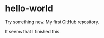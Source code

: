 # hello-world
Try something new. My first GitHub repository.
<p>
It seems that I finished this.</p>
